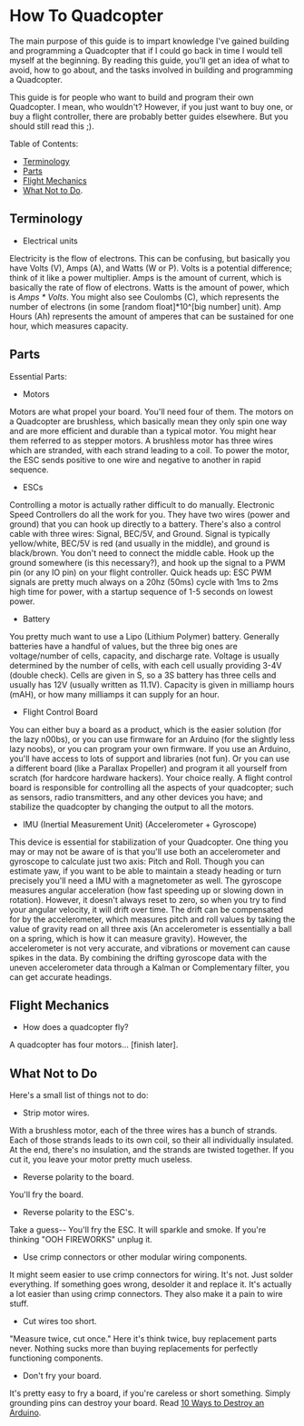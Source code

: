 How To Quadcopter
=================

The main purpose of this guide is to impart knowledge I've gained building and programming a Quadcopter that if I could go back in time I would tell myself at the beginning. By reading this guide, you'll get an idea of what to avoid, how to go about, and the tasks involved in building and programming a Quadcopter.

This guide is for people who want to build and program their own Quadcopter. I mean, who wouldn't? However, if you just want to buy one, or buy a flight controller, there are probably better guides elsewhere. But you should still read this ;).

Table of Contents:

 * [Terminology](#terminology)
 * [Parts](#parts)
 * [Flight Mechanics](#flight-mechanics)
 * [What Not to Do](#what-not-to-do).

## Terminology

 * Electrical units

Electricity is the flow of electrons. This can be confusing, but basically you have Volts (V), Amps (A), and Watts (W or P). Volts is a potential difference; think of it like a power multiplier. Amps is the amount of current, which is basically the rate of flow of electrons. Watts is the amount of power, which is _Amps * Volts_. You might also see Coulombs (C), which represents the number of electrons (in some [random float]*10^[big number] unit). Amp Hours (Ah) represents the amount of amperes that can be sustained for one hour, which measures capacity.

## Parts

Essential Parts:

 * Motors

Motors are what propel your board. You'll need four of them. The motors on a Quadcopter are brushless, which basically mean they only spin one way and are more efficient and durable than a typical motor. You might hear them referred to as stepper motors. A brushless motor has three wires which are stranded, with each strand leading to a coil. To power the motor, the ESC sends positive to one wire and negative to another in rapid sequence.

 * ESCs

Controlling a motor is actually rather difficult to do manually. Electronic Speed Controllers do all the work for you. They have two wires (power and ground) that you can hook up directly to a battery. There's also a control cable with three wires: Signal, BEC/5V, and Ground. Signal is typically yellow/white, BEC/5V is red (and usually in the middle), and ground is black/brown. You don't need to connect the middle cable. Hook up the ground somewhere (is this necessary?), and hook up the signal to a PWM pin (or any IO pin) on your flight controller. Quick heads up: ESC PWM signals are pretty much always on a 20hz (50ms) cycle with 1ms to 2ms high time for power, with a startup sequence of 1-5 seconds on lowest power.

 * Battery

You pretty much want to use a Lipo (Lithium Polymer) battery. Generally batteries have a handful of values, but the three big ones are voltage/number of cells, capacity, and discharge rate. Voltage is usually determined by the number of cells, with each cell usually providing 3-4V (double check). Cells are given in S, so a 3S battery has three cells and usually has 12V (usually written as 11.1V). Capacity is given in milliamp hours (mAH), or how many milliamps it can supply for an hour.

 * Flight Control Board

You can either buy a board as a product, which is the easier solution (for the lazy n00bs), or you can use firmware for an Arduino (for the slightly less lazy noobs), or you can program your own firmware. If you use an Arduino, you'll have access to lots of support and libraries (not fun). Or you can use a different board (like a Parallax Propeller) and program it all yourself from scratch (for hardcore hardware hackers). Your choice really. A flight control board is responsible for controlling all the aspects of your quadcopter; such as sensors, radio transmitters, and any other devices you have; and stabilize the quadcopter by changing the output to all the motors.

 * IMU (Inertial Measurement Unit) (Accelerometer + Gyroscope)

This device is essential for stabilization of your Quadcopter. One thing you may or may not be aware of is that you'll use both an accelerometer and gyroscope to calculate just two axis: Pitch and Roll. Though you can estimate yaw, if you want to be able to maintain a steady heading or turn precisely you'll need a IMU with a magnetometer as well. The gyroscope measures angular acceleration (how fast speeding up or slowing down in rotation). However, it doesn't always reset to zero, so when you try to find your angular velocity, it will drift over time. The drift can be compensated for by the accelerometer, which measures pitch and roll values by taking the value of gravity read on all three axis (An accelerometer is essentially a ball on a spring, which is how it can measure gravity). However, the accelerometer is not very accurate, and vibrations or movement can cause spikes in the data. By combining the drifting gyroscope data with the uneven accelerometer data through a Kalman or Complementary filter, you can get accurate headings.

## Flight Mechanics

 * How does a quadcopter fly?

A quadcopter has four motors... [finish later].

## What Not to Do

Here's a small list of things not to do:

 * Strip motor wires.

With a brushless motor, each of the three wires has a bunch of strands. Each of those strands leads to its own coil, so their all individually insulated. At the end, there's no insulation, and the strands are twisted together. If you cut it, you leave your motor pretty much useless.

 * Reverse polarity to the board.

You'll fry the board.

 * Reverse polarity to the ESC's.

Take a guess-- You'll fry the ESC. It will sparkle and smoke. If you're thinking "OOH FIREWORKS" unplug it.

 * Use crimp connectors or other modular wiring components.

It might seem easier to use crimp connectors for wiring. It's not. Just solder everything. If something goes wrong, desolder it and replace it. It's actually a lot easier than using crimp connectors. They also make it a pain to wire stuff.

 * Cut wires too short.

"Measure twice, cut once." Here it's think twice, buy replacement parts never. Nothing sucks more than buying replacements for perfectly functioning components.

 * Don't fry your board.

It's pretty easy to fry a board, if you're careless or short something. Simply grounding pins can destroy your board. Read [10 Ways to Destroy an Arduino](http://www.ruggedcircuits.com/10-ways-to-destroy-an-arduino/).
